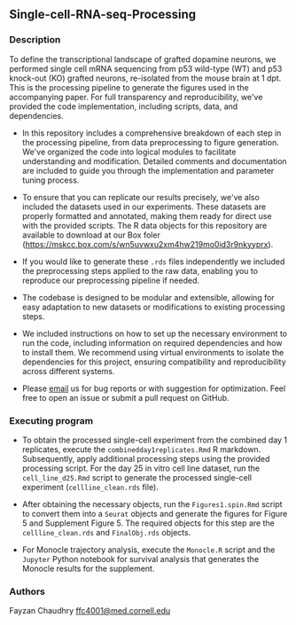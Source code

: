 ## Single-cell-RNA-seq-Processing

### Description

To define the transcriptional landscape of grafted dopamine neurons, we performed single cell mRNA sequencing from p53 wild-type (WT) and p53 knock-out (KO) grafted neurons, re-isolated from the mouse brain at 1 dpt. This is the processing pipeline to generate the figures used in the accompanying paper. For full transparency and reproducibility, we've provided the code implementation, including scripts, data, and dependencies.

* In this repository includes a comprehensive breakdown of each step in the processing pipeline, from data preprocessing to figure generation. We've organized the code into logical modules to facilitate understanding and modification. Detailed comments and documentation are included to guide you through the implementation and parameter tuning process.

* To ensure that you can replicate our results precisely, we've also included the datasets used in our experiments. These datasets are properly formatted and annotated, making them ready for direct use with the provided scripts. The R data objects for this repository are available to download at our Box foler (https://mskcc.box.com/s/wn5uvwxu2xm4hw219mo0id3r9nkyyprx).

* If you would like to generate these `.rds` files independently we included the preprocessing steps applied to the raw data, enabling you to reproduce our preprocessing pipeline if needed.

* The codebase is designed to be modular and extensible, allowing for easy adaptation to new datasets or modifications to existing processing steps.

* We included instructions on how to set up the necessary environment to run the code, including information on required dependencies and how to install them. We recommend using virtual environments to isolate the dependencies for this project, ensuring compatibility and reproducibility across different systems.

* Please [email](ffc4001@med.cornell.edu) us for bug reports or with suggestion for optimization. Feel free to open an issue or submit a pull request on GitHub.

### Executing program

* To obtain the processed single-cell experiment from the combined day 1 replicates, execute the `combinedday1replicates.Rmd` R markdown. Subsequently, apply additional processing steps using the provided processing script. For the day 25 in vitro cell line dataset, run the `cell_line_d25.Rmd` script to generate the processed single-cell experiment (`cellline_clean.rds` file).

* After obtaining the necessary objects, run the `Figures1.spin.Rmd` script to convert them into a `Seurat` objects and generate the figures for Figure 5 and Supplement Figure 5. The required objects for this step are the `cellline_clean.rds` and `FinalObj.rds` objects.

* For Monocle trajectory analysis, execute the `Monocle.R` script and the `Jupyter` Python notebook for survival analysis that generates the Monocle results for the supplement.

### Authors
Fayzan Chaudhry ffc4001@med.cornell.edu
